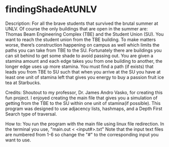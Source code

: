 # findingShadeAtUNLV

Description:
For all the brave students that survived the brutal summer at UNLV. Of course the only buildings that
are open in the summer are: Thomas Beam Engineering Complex (TBE) and the Student Union (SU). You
want to reach the student union from the TBE building. To make matters worse, there’s construction
happening on campus as well which limits the paths you can take from TBE to the SU. Fortunately there
are buildings you can sit behind to get some shade to avoid passing out. You are given a stamina amount
and each edge takes you from one building to another, the longer edge uses up more stamina. You must find
a path (if exists) that leads you from TBE to SU such that when you arrive at the SU you have at least one
unit of stamina left that gives you energy to buy a passion fruit ice tea at Starbucks.

Credits:
Shoutout to my professor, Dr. James Andro Vasko, for creating this fun project. I enjoyed creating the main file that gives you a simulation of getting from the TBE to the SU within one unit of stamina(if possible). This program was designed to use adjacency lists, hashmaps, and a Depth First Search type of traversal.

How to:
You run the program with the main file using linux file redirection. In the terminal you use, "main.out < <input#>.txt"
Note that the input text files are numbered from 1-6 so change the "#" to the corresponding input you want to use.
